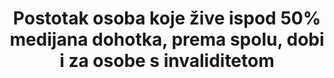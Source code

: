 ---
title: >-
  Postotak osoba koje žive ispod 50% medijana dohotka, prema spolu, dobi i za osobe s invaliditetom 
permalink: /10-2-1/
sdg_goal: 10
layout: indicator
indicator: 10.2.1
indicator_variable: Osobe koje žive ispod 50% medijana dohotka prema spolu i dobi (%)
graph: bar
graph_type_description: Bar  graph
graph_status_notes: Graphed
variable_description: null
variable_notes: null
un_designated_tier: '2'
un_custodial_agency: World  Bank
target_id: '10.2'
has_metadata: true
rationale_interpretation: >-
  Ovaj pokazatlej je mjera relativnog siromaštva na nacionalnoj razini. Prikazuje koliko je svaka osoba udaljena u distribuciji dohotka od medijana koji je postavljen kao standard, odnosno mjera koja procijenjuje socijalnu isključenost. Osobe koje žive u relativnom siromaštvu često su izložene mnogim drugim oblicima društvenih i ekonomskih nedostataka uslijed nezaposlenosti, loših/siromašnih uvijeta stanovanja, neadekvatne zdravstvene skrbi i barijera u pristupu obrazovanju i ekonomskim, društvenim, političkim i kulturnim aktivnostima, koje može imati za rezultat društvenu obilježenost. 
goal_meta_link: 'http://unstats.un.org/sdgs/files/metadata-compilation/Metadata-Goal-10.pdf'
goal_meta_link_page: 3
indicator_name: >-
  Postotak osoba koje žive isod 50% medijana dohotka, prema spolu, dobi i za osobe s invaliditetom 
target: >-
   Do 2030. ojačati i promicati društvenu, ekonomsku i političku uključenost svih osoba, neovisno od dobi, spola, invaliditeta, rase, etničke pripadnosti,porijekla, vjere ili ekonomskog ili drugog statusa.  
indicator_definition: >-
  Ovaj pokazatelj se izračunava kao postotak osoba koje žive u kućanstvima (prilagođeno za veličinu kućanstva) ispod 50% medijana nacionalnog dohotka, koristeći procjene podgrupa populacije iz istraživanja na kućanstvima. 
source_title: null
source_notes: null
source_url: 'https://www.dzs.hr/'
published: true  

---